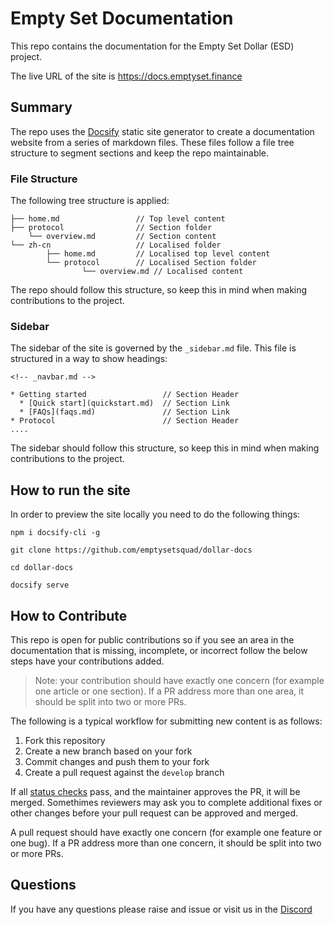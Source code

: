 # Empty Set Documentation

This repo contains the documentation for the Empty Set Dollar (ESD) project.

The live URL of the site is https://docs.emptyset.finance

## Summary

The repo uses the [Docsify](https://docsify.js.org/) static site generator to create a documentation website from a series of markdown files. These files follow a file tree structure to segment sections and keep the repo maintainable.

### File Structure

The following tree structure is applied: 

```
├── home.md                 // Top level content
├── protocol                // Section folder
    └── overview.md         // Section content
└── zh-cn                   // Localised folder
        ├── home.md         // Localised top level content
        └── protocol        // Localised Section folder
        		└── overview.md // Localised content
```

The repo should follow this structure, so keep this in mind when making contributions to the project.

### Sidebar

The sidebar of the site is governed by the `_sidebar.md` file. This file is structured in a way to show headings:

```
<!-- _navbar.md -->

* Getting started                 // Section Header
  * [Quick start](quickstart.md)  // Section Link
  * [FAQs](faqs.md)               // Section Link
* Protocol                        // Section Header
....
```

The sidebar should follow this structure, so keep this in mind when making contributions to the project.

## How to run the site

In order to preview the site locally you need to do the following things:

```
npm i docsify-cli -g

git clone https://github.com/emptysetsquad/dollar-docs

cd dollar-docs

docsify serve

```

## How to Contribute

This repo is open for public contributions so if you see an area in the documentation that is missing, incomplete, or incorrect follow the below steps have your contributions added. 

> Note: your contribution should have exactly one concern (for example one article or one section). If a PR address more than one area, it should be split into two or more PRs.

The following is a typical workflow for submitting new content is as follows:

1. Fork this repository
2. Create a new branch based on your fork
3. Commit changes and push them to your fork
4. Create a pull request against the `develop` branch

If all [status checks](https://help.github.com/articles/about-status-checks/) pass, and the maintainer approves the PR, it will be merged. Somethimes reviewers may ask you to complete additional fixes or other changes before your pull request can be approved and merged.

A pull request should have exactly one concern (for example one feature or one bug). If a PR address more than one concern, it should be split into two or more PRs.

## Questions 

If you have any questions please raise and issue or visit us in the [Discord](https://discord.gg/vPws9Vp)

